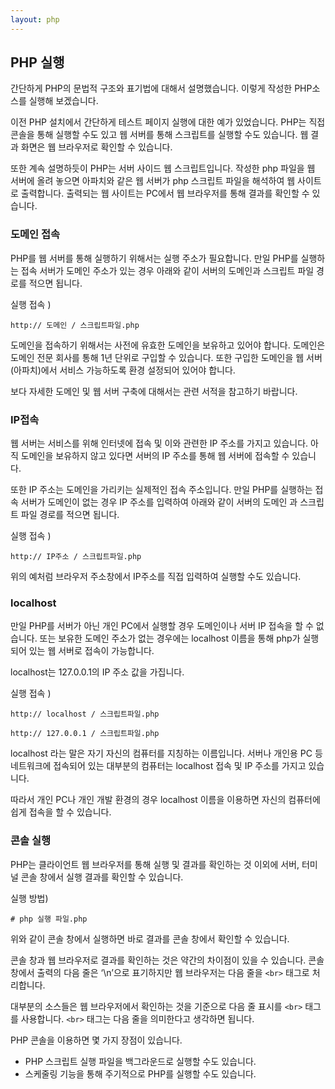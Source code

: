 ```yaml
---
layout: php
---
```

## PHP 실행
간단하게 PHP의 문법적 구조와 표기법에 대해서 설명했습니다. 이렇게 작성한 PHP소스를 실행해 보겠습니다.  

이전 PHP 설치에서 간단하게 테스트 페이지 실행에 대한 예가 있었습니다. PHP는 직접 콘솔을 통해 실행할 수도 있고 웹 서버를 통해 스크립트를 실행할 수도 있습니다. 웹 결과 화면은 웹 브라우저로 확인할 수 있습니다.  

또한 계속 설명하듯이 PHP는 서버 사이드 웹 스크립트입니다. 작성한 php 파일을 웹 서버에 올려 놓으면 아파치와 같은 웹 서버가 php 스크립트 파일을 해석하여 웹 사이트로 출력합니다. 출력되는 웹 사이트는 PC에서 웹 브라우저를 통해 결과를 확인할 수 있습니다.


### 도메인 접속
PHP를 웹 서버를 통해 실행하기 위해서는 실행 주소가 필요합니다. 만일 PHP를 실행하는 접속 서버가 도메인 주소가 있는 경우 아래와 같이 서버의 도메인과 스크립트 파일 경로를 적으면 됩니다.  

실행 접속 )
```
http:// 도메인 / 스크립트파일.php
```

도메인을 접속하기 위해서는 사전에 유효한 도메인을 보유하고 있어야 합니다. 도메인은 도메인 전문 회사를 통해 1년 단위로 구입할 수 있습니다. 또한 구입한 도메인을 웹 서버(아파치)에서 서비스 가능하도록 환경 설정되어 있어야 합니다.  

보다 자세한 도메인 및 웹 서버 구축에 대해서는 관련 서적을 참고하기 바랍니다.  


### IP접속
웹 서버는 서비스를 위해 인터넷에 접속 및 이와 관련한 IP 주소를 가지고 있습니다. 아직 도메인을 보유하지 않고 있다면 서버의 IP 주소를 통해 웹 서버에 접속할 수 있습니다.  

 또한 IP 주소는 도메인을 가리키는 실제적인 접속 주소입니다. 만일 PHP를 실행하는 접속 서버가 도메인이 없는 경우 IP 주소를 입력하여 아래와 같이 서버의 도메인 과 스크립트 파일 경로를 적으면 됩니다.  

실행 접속 )
```
http:// IP주소 / 스크립트파일.php
```

위의 예처럼 브라우저 주소창에서 IP주소를 직접 입력하여 실행할 수도 있습니다.  

### localhost
만일 PHP를 서버가 아닌 개인 PC에서 실행할 경우 도메인이나 서버 IP 접속을 할 수 없습니다. 또는 보유한 도메인 주소가 없는 경우에는 localhost 이름을 통해 php가 실행되어 있는 웹 서버로 접속이 가능합니다.  

localhost는 127.0.0.1의 IP 주소 값을 가집니다.  

실행 접속 )
```
http:// localhost / 스크립트파일.php

http:// 127.0.0.1 / 스크립트파일.php
```

localhost 라는 말은 자기 자신의 컴퓨터를 지칭하는 이름입니다. 서버나 개인용 PC 등 네트워크에 접속되어 있는 대부분의 컴퓨터는 localhost 접속 및 IP 주소를 가지고 있습니다.  

따라서 개인 PC나 개인 개발 환경의 경우 localhost 이름을 이용하면 자신의 컴퓨터에 쉽게 접속을 할 수 있습니다.  


### 콘솔 실행
PHP는 클라이언트 웹 브라우저를 통해 실행 및 결과를 확인하는 것 이외에 서버, 터미널 콘솔 창에서 실행 결과를 확인할 수 있습니다.

실행 방법)
```
# php 실행 파일.php
```

위와 같이 콘솔 창에서 실행하면 바로 결과를 콘솔 창에서 확인할 수 있습니다.  

콘솔 창과 웹 브라우저로 결과를 확인하는 것은 약간의 차이점이 있을 수 있습니다. 콘솔 창에서 출력의 다음 줄은 ‘\n’으로 표기하지만 웹 브라우저는 다음 줄을 `<br>` 태그로 처리합니다.  

대부분의 소스들은 웹 브라우저에서 확인하는 것을 기준으로 다음 줄 표시를 `<br>` 태그를 사용합니다. `<br>` 태그는 다음 줄을 의미한다고 생각하면 됩니다.  

PHP 콘솔을 이용하면 몇 가지 장점이 있습니다. 
* PHP 스크립트 실행 파일을 백그라운드로 실행할 수도 있습니다. 
* 스케줄링 기능을 통해 주기적으로 PHP를 실행할 수도 있습니다. 

<br><br>